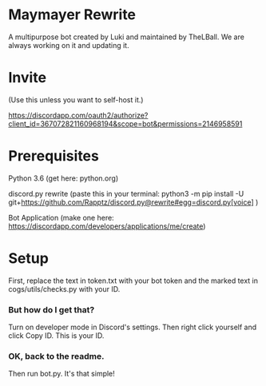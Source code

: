 # Maymayer Rewrite
A multipurpose bot created by Luki and maintained by TheLBall.
We are always working on it and updating it.

# Invite
(Use this unless you want to self-host it.)

https://discordapp.com/oauth2/authorize?client_id=367072821160968194&scope=bot&permissions=2146958591

# Prerequisites
Python 3.6 (get here: python.org)

discord.py rewrite (paste this in your terminal: python3 -m pip install -U git+https://github.com/Rapptz/discord.py@rewrite#egg=discord.py[voice] )

Bot Application (make one here: https://discordapp.com/developers/applications/me/create)

# Setup

First, replace the text in token.txt with your bot token and the marked text in cogs/utils/checks.py with your ID.

### But how do I get that?

Turn on developer mode in Discord's settings. Then right click yourself and click Copy ID. This is your ID.

### OK, back to the readme.

Then run bot.py. It's that simple!
